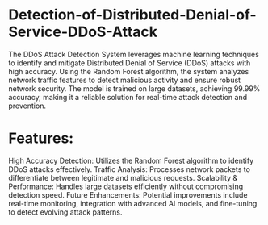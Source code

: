 # Detection-of-Distributed-Denial-of-Service-DDoS-Attack

The DDoS Attack Detection System leverages machine learning techniques to identify and mitigate Distributed Denial of Service (DDoS) attacks with high accuracy. Using the Random Forest algorithm, the system analyzes network traffic features to detect malicious activity and ensure robust network security. The model is trained on large datasets, achieving 99.99% accuracy, making it a reliable solution for real-time attack detection and prevention.

# Features:
High Accuracy Detection: Utilizes the Random Forest algorithm to identify DDoS attacks effectively.
Traffic Analysis: Processes network packets to differentiate between legitimate and malicious requests.
Scalability & Performance: Handles large datasets efficiently without compromising detection speed.
Future Enhancements: Potential improvements include real-time monitoring, integration with advanced AI models, and fine-tuning to detect evolving attack patterns.
